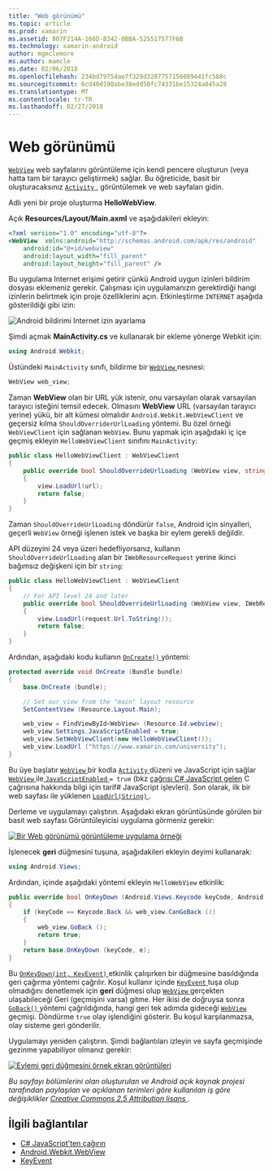 ```yaml
---
title: "Web görünümü"
ms.topic: article
ms.prod: xamarin
ms.assetid: 807F214A-166D-B342-0BBA-525517577F6B
ms.technology: xamarin-android
author: mgmclemore
ms.author: mamcle
ms.date: 02/06/2018
ms.openlocfilehash: 234bd79754ae7f328d3207757156089441fc588c
ms.sourcegitcommit: 6cd40d190abe38edd50fc74331be15324a845a28
ms.translationtype: MT
ms.contentlocale: tr-TR
ms.lasthandoff: 02/27/2018
---
```

# <a name="web-view"></a>Web görünümü

[`WebView`](https://developer.xamarin.com/api/type/Android.Webkit.WebView/) web sayfalarını görüntüleme için kendi pencere oluşturun (veya hatta tam bir tarayıcı geliştirmek) sağlar. Bu öğreticide, basit bir oluşturacaksınız [ `Activity` ](https://developer.xamarin.com/api/type/Android.App.Activity/) , görüntülemek ve web sayfaları gidin.

Adlı yeni bir proje oluşturma **HelloWebView**.

Açık **Resources/Layout/Main.axml** ve aşağıdakileri ekleyin:

```xml
<?xml version="1.0" encoding="utf-8"?>
<WebView  xmlns:android="http://schemas.android.com/apk/res/android"
    android:id="@+id/webview"
    android:layout_width="fill_parent"
    android:layout_height="fill_parent" />
```

Bu uygulama Internet erişimi getirir çünkü Android uygun izinleri bildirim dosyası eklemeniz gerekir. Çalışması için uygulamanızın gerektirdiği hangi izinlerin belirtmek için proje özelliklerini açın. Etkinleştirme `INTERNET` aşağıda gösterildiği gibi izin:

![Android bildirimi Internet izin ayarlama](web-view-images/01-set-internet-permissions.png)

Şimdi açmak **MainActivity.cs** ve kullanarak bir ekleme yönerge Webkit için:

```csharp
using Android.Webkit;
```

Üstündeki `MainActivity` sınıfı, bildirme bir [ `WebView` ](https://developer.xamarin.com/api/type/Android.Webkit.WebView/) nesnesi:

```csharp
WebView web_view;
```

Zaman **WebView** olan bir URL yük istenir, onu varsayılan olarak varsayılan tarayıcı isteğini temsil edecek. Olmasını **WebView** URL (varsayılan tarayıcı yerine) yükü, bir alt kümesi olmalıdır `Android.Webkit.WebViewClient` ve geçersiz kılma `ShouldOverriderUrlLoading` yöntemi. Bu özel örneği `WebViewClient` için sağlanan `WebView`. Bunu yapmak için aşağıdaki iç içe geçmiş ekleyin `HelloWebViewClient` sınıfını `MainActivity`:

```csharp
public class HelloWebViewClient : WebViewClient
{
    public override bool ShouldOverrideUrlLoading (WebView view, string url)
    {
        view.LoadUrl(url);
        return false;
    }
}
```

Zaman `ShouldOverrideUrlLoading` döndürür `false`, Android için sinyalleri, geçerli `WebView` örneği işlenen istek ve başka bir eylem gerekli değildir. 

API düzeyini 24 veya üzeri hedefliyorsanız, kullanın `ShouldOverrideUrlLoading` alan bir `IWebResourceRequest` yerine ikinci bağımsız değişkeni için bir `string`:

```csharp
public class HelloWebViewClient : WebViewClient
{
    // For API level 24 and later
    public override bool ShouldOverrideUrlLoading (WebView view, IWebResourceRequest request)
    {
        view.LoadUrl(request.Url.ToString());
        return false;
    }
}
```

Ardından, aşağıdaki kodu kullanın [ `OnCreate()` ](https://developer.xamarin.com/api/member/Android.App.Activity.OnCreate/(Android.OS.Bundle)) yöntemi:

```csharp
protected override void OnCreate (Bundle bundle)
{
    base.OnCreate (bundle);

    // Set our view from the "main" layout resource
    SetContentView (Resource.Layout.Main);

    web_view = FindViewById<WebView> (Resource.Id.webview);
    web_view.Settings.JavaScriptEnabled = true;
    web_view.SetWebViewClient(new HelloWebViewClient());
    web_view.LoadUrl ("https://www.xamarin.com/university");
}
```

Bu üye başlatır [ `WebView` ](https://developer.xamarin.com/api/type/Android.Webkit.WebView/) bir kodla [ `Activity` ](https://developer.xamarin.com/api/type/Android.App.Activity/) düzeni ve JavaScript için sağlar [ `WebView` ](https://developer.xamarin.com/api/type/Android.Webkit.WebView/) ile[ `JavaScriptEnabled` ](https://developer.xamarin.com/api/property/Android.Webkit.WebSettings.JavaScriptEnabled/) 
 `= true` (bkz [çağrısı C\# JavaScript gelen](https://developer.xamarin.com/recipes/android/controls/webview/call_csharp_from_javascript) C çağrısına hakkında bilgi için tarif\# JavaScript işlevleri). Son olarak, ilk bir web sayfası ile yüklenen [ `LoadUrl(String)` ](https://developer.xamarin.com/api/type/Android.Webkit.WebView/%2fM%2fLoadUrl).

Derleme ve uygulamayı çalıştırın. Aşağıdaki ekran görüntüsünde görülen bir basit web sayfası Görüntüleyicisi uygulama görmeniz gerekir:

[![Bir Web görünümü görüntüleme uygulama örneği](web-view-images/02-simple-webview-app-sml.png)](web-view-images/02-simple-webview-app.png)

İşlenecek **geri** düğmesini tuşuna, aşağıdakileri ekleyin deyimi kullanarak:

```csharp
using Android.Views;
```

Ardından, içinde aşağıdaki yöntemi ekleyin `HelloWebView` etkinlik:

```csharp
public override bool OnKeyDown (Android.Views.Keycode keyCode, Android.Views.KeyEvent e)
{
    if (keyCode == Keycode.Back && web_view.CanGoBack ())
    {
        web_view.GoBack ();
        return true;
    }
    return base.OnKeyDown (keyCode, e);
}
```

Bu [ `OnKeyDown(int, KeyEvent)` ](https://developer.xamarin.com/api/member/Android.App.Activity.OnKeyDown/(Android.Views.Keycode%2cAndroid.Views.KeyEvent)) etkinlik çalışırken bir düğmesine basıldığında geri çağırma yöntemi çağrılır. Koşul kullanır içinde [ `KeyEvent` ](https://developer.xamarin.com/api/type/Android.Views.KeyEvent/) tuşa olup olmadığını denetlemek için **geri** düğmesi olup [ `WebView` ](https://developer.xamarin.com/api/type/Android.Webkit.WebView/) gerçekten ulaşabileceği Geri (geçmişini varsa) gitme. Her ikisi de doğruysa sonra [ `GoBack()` ](https://developer.xamarin.com/api/member/Android.Webkit.WebView.GoBack/) yöntemi çağrıldığında, hangi geri tek adımda gideceği [ `WebView` ](https://developer.xamarin.com/api/type/Android.Webkit.WebView/) geçmişi. Döndürme `true` olay işlendiğini gösterir. Bu koşul karşılanmazsa, olay sisteme geri gönderilir.

Uygulamayı yeniden çalıştırın. Şimdi bağlantıları izleyin ve sayfa geçmişinde gezinme yapabiliyor olmanız gerekir:

[![Eylemi geri düğmesini örnek ekran görüntüleri](web-view-images/03-back-button-sml.png)](web-view-images/03-back-button.png)


*Bu sayfayı bölümlerini olan oluşturulan ve Android açık kaynak projesi tarafından paylaşılan ve açıklanan terimleri göre kullanılan iş göre değişiklikler*
[*Creative Commons 2.5 Attribution lisans* ](http://creativecommons.org/licenses/by/2.5/).


## <a name="related-links"></a>İlgili bağlantılar

- [C# JavaScript'ten çağırın](https://developer.xamarin.com/recipes/android/controls/webview/call_csharp_from_javascript)
- [Android.Webkit.WebView](https://developer.xamarin.com/api/type/Android.Webkit.WebView)
- [KeyEvent](https://developer.xamarin.com/api/type/Android.Webkit.WebView/Client)
